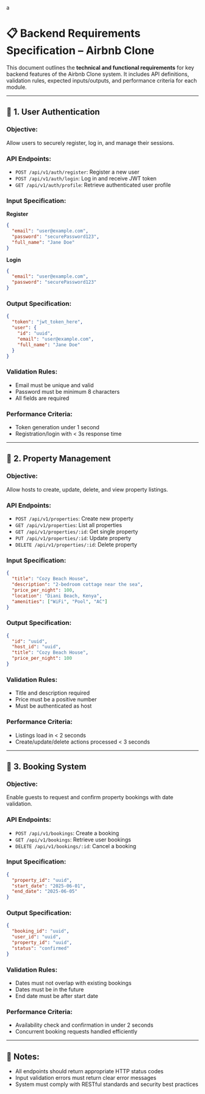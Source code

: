 a
# 📋 Backend Requirements Specification – Airbnb Clone

This document outlines the **technical and functional requirements** for key backend features of the Airbnb Clone system. It includes API definitions, validation rules, expected inputs/outputs, and performance criteria for each module.

---

## 🔐 1. User Authentication

### Objective:
Allow users to securely register, log in, and manage their sessions.

### API Endpoints:
- `POST /api/v1/auth/register`: Register a new user
- `POST /api/v1/auth/login`: Log in and receive JWT token
- `GET /api/v1/auth/profile`: Retrieve authenticated user profile

### Input Specification:
**Register**
```json
{
  "email": "user@example.com",
  "password": "securePassword123",
  "full_name": "Jane Doe"
}
```

**Login**
```json
{
  "email": "user@example.com",
  "password": "securePassword123"
}
```

### Output Specification:
```json
{
  "token": "jwt_token_here",
  "user": {
    "id": "uuid",
    "email": "user@example.com",
    "full_name": "Jane Doe"
  }
}
```

### Validation Rules:
- Email must be unique and valid
- Password must be minimum 8 characters
- All fields are required

### Performance Criteria:
- Token generation under 1 second
- Registration/login with < 3s response time

---

## 🏡 2. Property Management

### Objective:
Allow hosts to create, update, delete, and view property listings.

### API Endpoints:
- `POST /api/v1/properties`: Create new property
- `GET /api/v1/properties`: List all properties
- `GET /api/v1/properties/:id`: Get single property
- `PUT /api/v1/properties/:id`: Update property
- `DELETE /api/v1/properties/:id`: Delete property

### Input Specification:
```json
{
  "title": "Cozy Beach House",
  "description": "2-bedroom cottage near the sea",
  "price_per_night": 100,
  "location": "Diani Beach, Kenya",
  "amenities": ["WiFi", "Pool", "AC"]
}
```

### Output Specification:
```json
{
  "id": "uuid",
  "host_id": "uuid",
  "title": "Cozy Beach House",
  "price_per_night": 100
}
```

### Validation Rules:
- Title and description required
- Price must be a positive number
- Must be authenticated as host

### Performance Criteria:
- Listings load in < 2 seconds
- Create/update/delete actions processed < 3 seconds

---

## 📅 3. Booking System

### Objective:
Enable guests to request and confirm property bookings with date validation.

### API Endpoints:
- `POST /api/v1/bookings`: Create a booking
- `GET /api/v1/bookings`: Retrieve user bookings
- `DELETE /api/v1/bookings/:id`: Cancel a booking

### Input Specification:
```json
{
  "property_id": "uuid",
  "start_date": "2025-06-01",
  "end_date": "2025-06-05"
}
```

### Output Specification:
```json
{
  "booking_id": "uuid",
  "user_id": "uuid",
  "property_id": "uuid",
  "status": "confirmed"
}
```

### Validation Rules:
- Dates must not overlap with existing bookings
- Dates must be in the future
- End date must be after start date

### Performance Criteria:
- Availability check and confirmation in under 2 seconds
- Concurrent booking requests handled efficiently

---

## 📝 Notes:
- All endpoints should return appropriate HTTP status codes
- Input validation errors must return clear error messages
- System must comply with RESTful standards and security best practices

